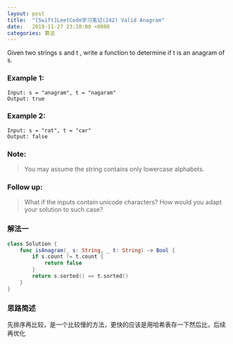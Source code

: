 ```yaml
---
layout: post
title:  "[Swift]LeetCode学习笔记(242) Valid Anagram"
date:   2019-11-27 23:10:00 +0800
categories: 算法
---
```


Given two strings s and t , write a function to determine if t is an anagram of s.

### Example 1:

```
Input: s = "anagram", t = "nagaram"
Output: true
```

### Example 2:

```
Input: s = "rat", t = "car"
Output: false
```

### Note:

> You may assume the string contains only lowercase alphabets.

### Follow up:

> What if the inputs contain unicode characters? How would you adapt your solution to such case?

### 解法一

```swift
class Solution {
    func isAnagram(_ s: String, _ t: String) -> Bool {
        if s.count != t.count {
            return false
        }
        return s.sorted() == t.sorted()
    }
}
```

### 思路简述

先排序再比较，是一个比较慢的方法，更快的应该是用哈希表存一下然后比，后续再优化

